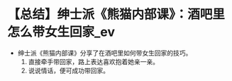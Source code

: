 # 【总结】绅士派《熊猫内部课》：酒吧里怎么带女生回家_ev

-   绅士派《熊猫内部课》分享了在酒吧里如何带女生回家的技巧。
    1.  直接牵手带回家，路上表达喜欢抱着她亲一亲。
    2.  说说情话，便可成功带回家。